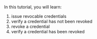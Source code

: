 In this tutorial, you will learn:

1. issue revocable credentials
1. verify a credential has not been revoked
1. revoke a credential
1. verify a credential has been revoked
